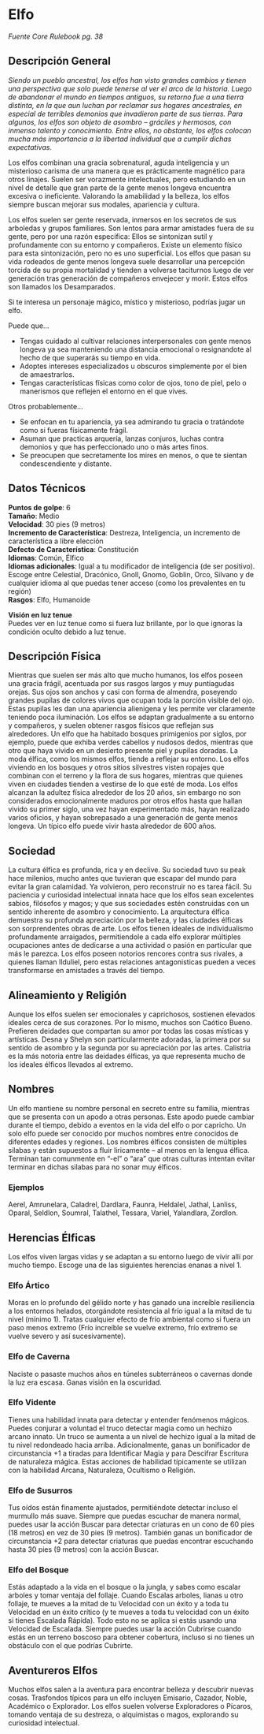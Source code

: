 # Elfo
*Fuente Core Rulebook pg. 38*
## Descripción General
*Siendo un pueblo ancestral, los elfos han visto grandes cambios y tienen una perspectiva que solo puede tenerse al ver el arco de la historia. Luego de abandonar el mundo en tiempos antiguos, su retorno fue a una tierra distinta, en la que aun luchan por reclamar sus hogares ancestrales, en especial de terribles demonios que invadieron parte de sus tierras. Para algunos, los elfos son objeto de asombro – gráciles y hermosos, con inmenso talento y conocimiento. Entre ellos, no obstante, los elfos colocan mucha más importancia a la libertad individual que a cumplir dichas expectativas.*

Los elfos combinan una gracia sobrenatural, aguda inteligencia y un misterioso carisma de una manera que es prácticamente magnético para otros linajes. Suelen ser vorazmente intelectuales, pero estudiando en un nivel de detalle que gran parte de la gente menos longeva encuentra excesiva o ineficiente. Valorando la amabilidad y la belleza, los elfos siempre buscan mejorar sus modales, apariencia y cultura.

Los elfos suelen ser gente reservada, inmersos en los secretos de sus arboledas y grupos familiares. Son lentos para armar amistades fuera de su gente, pero por una razón específica: Ellos se sintonizan sutil y profundamente con su entorno y compañeros. Existe un elemento físico para esta sintonización, pero no es uno superficial. Los elfos que pasan su vida rodeados de gente menos longeva suele desarrollar una percepción torcida de su propia mortalidad y tienden a volverse taciturnos luego de ver generación tras generación de compañeros envejecer y morir. Estos elfos son llamados los Desamparados.

Si te interesa un personaje mágico, místico y misterioso, podrías jugar un elfo.

Puede que…
* Tengas cuidado al cultivar relaciones interpersonales con gente menos longeva ya sea manteniendo una distancia emocional o resignandote al hecho de que superarás su tiempo en vida.
* Adoptes intereses especializados u obscuros simplemente por el bien de amaestrarlos.
* Tengas características físicas como color de ojos, tono de piel, pelo o manerismos que reflejen el entorno en el que vives.  

Otros probablemente…  
* Se enfocan en tu apariencia, ya sea admirando tu gracia o tratándote como si fueras físicamente frágil.
* Asuman que practicas arquería, lanzas conjuros, luchas contra demonios y que has perfeccionado uno o más artes finos.
* Se preocupen que secretamente los mires en menos, o que te sientan condescendiente y distante.
## Datos Técnicos
**Puntos de golpe**: 6  
**Tamaño**: Medio  
**Velocidad**: 30 pies (9 metros)  
**Incremento de Característica**: Destreza, Inteligencia, un incremento de característica a libre elección  
**Defecto de Característica**: Constitución  
**Idiomas**: Común, Élfico  
**Idiomas adicionales**: Igual a tu modificador de inteligencia (de ser positivo). Escoge entre Celestial, Dracónico, Gnoll, Gnomo, Goblin, Orco, Silvano y de cualquier idioma al que puedas tener acceso (como los prevalentes en tu región)  
**Rasgos**: Elfo, Humanoide  

**Visión en luz tenue**  
Puedes ver en luz tenue como si fuera luz brillante, por lo que ignoras la condición oculto debido a luz tenue.
## Descripción Física
Mientras que suelen ser más alto que mucho humanos, los elfos poseen una gracia frágil, acentuada por sus rasgos largos  y muy puntiagudas orejas. Sus ojos son anchos y casi con forma de almendra, poseyendo grandes pupilas de colores vivos que ocupan toda la porción visible del ojo. Estas pupilas les dan una apariencia alienigena y les permite ver claramente teniendo poca iluminación.
Los elfos se adaptan gradualmente a su entorno y compañeros, y suelen obtener rasgos físicos que reflejan sus alrededores. Un elfo que ha habitado bosques primigenios por siglos, por ejemplo, puede que exhiba verdes cabellos y nudosos dedos, mientras que otro que haya vivido en un desierto presente piel y pupilas doradas.
La moda élfica, como los mismos elfos, tiende a reflejar su entorno. Los elfos viviendo en los bosques y otros sitios silvestres visten ropajes que combinan con el terreno y la flora de sus hogares, mientras que quienes viven en ciudades tienden a vestirse de lo que esté de moda.
Los elfos alcanzan la adultez física alrededor de los 20 años, sin embargo no son considerados emocionalmente maduros por otros elfos hasta que hallan vivido su primer siglo, una vez hayan experimentado más, hayan realizado varios oficios, y hayan sobrepasado a una generación de gente menos longeva. Un típico elfo puede vivir hasta alrededor de 600 años.
## Sociedad
La cultura élfica es profunda, rica y en declive. Su sociedad tuvo su peak hace milenios, mucho antes que tuvieran que escapar del mundo para evitar la gran calamidad. Ya volvieron, pero reconstruir no es tarea fácil. Su paciencia y curiosidad intelectual innata hace que los elfos sean excelentes sabios, filósofos y magos; y que sus sociedades estén construidas con un sentido inherente de asombro y conocimiento. La arquitectura élfica demuestra su profunda apreciación por la belleza, y las ciudades élficas son sorprendentes obras de arte.
Los elfos tienen ideales de individualismo profundamente arraigados, permitiendole a cada elfo explorar múltiples ocupaciones antes de dedicarse a una actividad o pasión en particular que más le parezca. Los elfos poseen notorios rencores contra sus rivales, a quienes llaman Ilduliel, pero estas relaciones antagonisticas pueden a veces transformarse en amistades a través del tiempo.
## Alineamiento y Religión
Aunque los elfos suelen ser emocionales y caprichosos, sostienen elevados ideales cerca de sus corazones. Por lo mismo, muchos son Caótico Bueno. Prefieren deidades que compartan su amor por todas las cosas místicas y artísticas. Desna y Shelyn son particularmente adoradas, la primera por su sentido de asombro y la segunda por su apreciación por las artes. Calistria es la más notoria entre las deidades élficas, ya que representa mucho de los ideales élficos llevados al extremo.
## Nombres
Un elfo mantiene su nombre personal en secreto entre su familia, mientras que se presenta con un apodo a otras personas. Este apodo puede cambiar durante el tiempo, debido a eventos en la vida del elfo o por capricho. Un solo elfo puede ser conocido por muchos nombres entre conocidos de diferentes edades y regiones. Los nombres élficos consisten de múltiples silabas y están supuestos a fluir liricamente – al menos en la lengua élfica. Terminan tan comunmente en “-el” o “ara” que otras culturas intentan evitar terminar en dichas silabas para no sonar muy élficos.
### Ejemplos
 Aerel, Amrunelara, Caladrel, Dardlara, Faunra, Heldalel, Jathal, Lanliss, Oparal, Seldlon, Soumral, Talathel, Tessara, Variel, Yalandlara, Zordlon.
## Herencias Élficas
Los elfos viven largas vidas y se adaptan a su entorno luego de vivir allí por mucho tiempo. Escoge una de las siguientes herencias enanas a nivel 1.
### Elfo Ártico
Moras en lo profundo del gélido norte y has ganado una increíble resiliencia a los entornos helados, otorgándote resistencia al frío igual a la mitad de tu nivel (mínimo 1). Tratas cualquier efecto de frío ambiental como si fuera un paso menos extremo (Frío increíble se vuelve extremo, frío extremo se vuelve severo y así sucesivamente).
### Elfo de Caverna
Naciste o pasaste muchos años en túneles subterráneos o cavernas donde la luz era escasa. Ganas visión en la oscuridad.
### Elfo Vidente
Tienes una habilidad innata para detectar y entender fenómenos mágicos. Puedes conjurar a voluntad el truco detectar magia como un hechizo arcano innato. Un truco se aumenta a un nivel de hechizo igual a la mitad de tu nivel redondeado hacia arriba.
Adicionalmente, ganas un bonificador de circunstancia +1 a tiradas para Identificar Magia y para Descifrar Escritura de naturaleza mágica. Estas acciones de habilidad típicamente se utilizan con la habilidad Arcana, Naturaleza, Ocultismo o Religión.
### Elfo de Susurros
Tus oídos están finamente ajustados, permitiéndote detectar incluso el murmullo más suave. Siempre que puedas escuchar de manera normal, puedes usar la acción Buscar para detectar criaturas en un cono de 60 pies (18 metros) en vez de 30 pies (9 metros). También ganas un bonificador de circunstancia +2 para detectar criaturas que puedas encontrar escuchando hasta 30 pies (9 metros) con la acción Buscar.
### Elfo del Bosque
Estás adaptado a la vida en el bosque o la jungla, y sabes como escalar arboles y tomar ventaja del follaje. Cuando Escalas arboles, lianas u otro follaje, te mueves a la mitad de tu Velocidad con un éxito y a toda tu Velocidad en un éxito crítico (y te mueves a toda tu velocidad con un éxito si tienes Escalada Rápida). Todo esto no se aplica si estás usando una Velocidad de Escalada.
Siempre puedes usar la acción Cubrirse cuando estás en un terreno boscoso para obtener cobertura, incluso si no tienes un obstáculo con el que podrías Cubrirte.
## Aventureros Elfos
Muchos elfos salen a la aventura para encontrar belleza y descubrir nuevas cosas. Trasfondos típicos para un elfo incluyen Emisario, Cazador, Noble, Académico o Explorador.
Los elfos suelen volverse Exploradores o Pícaros, tomando ventaja de su destreza, o alquimistas o magos, explorando su curiosidad intelectual.
